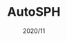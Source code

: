 ---
title: "AutoSPH"
description: "Log in to Hessen's education portal within seconds instead of minutes."
image: ""
link: "https://koeni.dev/autosph?change"
tags: ["Web", "reverse-eng"]
date: "2020/11"
category: "tools"
---